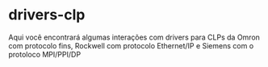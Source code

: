 # drivers-clp

Aqui você encontrará algumas interações com drivers para CLPs da Omron com protocolo fins, Rockwell com protocolo Ethernet/IP e Siemens com o protoloco MPI/PPI/DP